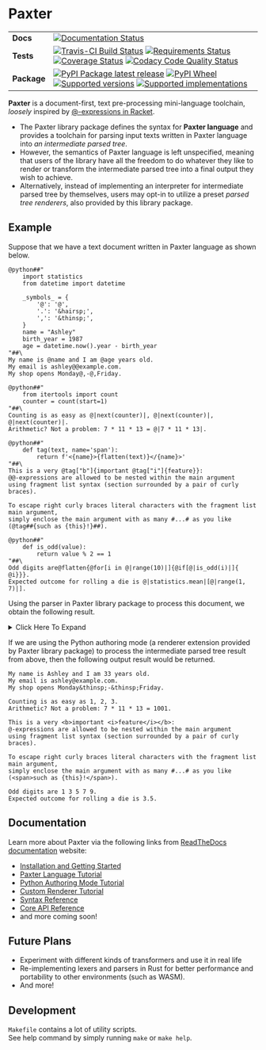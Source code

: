 # Paxter

<table>
    <tbody>
        <tr class="odd">
            <td><b>Docs</b></td>
            <td>
                <a href="https://readthedocs.org/projects/paxter"><img src="https://readthedocs.org/projects/paxter/badge/?style=flat" alt="Documentation Status" /></a>
            </td>
        </tr>
        <tr class="even">
            <td><b>Tests</b></td>
            <td>
                <div class="line-block">
                    <a href="https://travis-ci.com/abhabongse/paxter"><img src="https://api.travis-ci.com/abhabongse/paxter.svg?branch=master" alt="Travis-CI Build Status" /></a>
                    <a href="https://requires.io/github/abhabongse/paxter/requirements/?branch=master"><img src="https://requires.io/github/abhabongse/paxter/requirements.svg?branch=master" alt="Requirements Status" /></a>
                    <a href="https://codecov.io/github/abhabongse/paxter"><img src="https://codecov.io/github/abhabongse/paxter/coverage.svg?branch=master" alt="Coverage Status" /></a>
                    <a href="https://www.codacy.com/app/abhabongse/paxter"><img src="https://img.shields.io/codacy/grade/0d0c904fe452419692107d3163fe49b5.svg" alt="Codacy Code Quality Status" /></a>
                </div>
            </td>
        </tr>
        <tr class="odd">
            <td><b>Package</b></td>
            <td>
                <div class="line-block">
                    <a href="https://pypi.org/project/paxter"><img src="https://img.shields.io/pypi/v/paxter.svg" alt="PyPI Package latest release" /></a>
                    <a href="https://pypi.org/project/paxter"><img src="https://img.shields.io/pypi/wheel/paxter.svg" alt="PyPI Wheel" /></a>
                    <a href="https://pypi.org/project/paxter"><img src="https://img.shields.io/pypi/pyversions/paxter.svg" alt="Supported versions" /></a>
                    <a href="https://pypi.org/project/paxter"><img src="https://img.shields.io/pypi/implementation/paxter.svg" alt="Supported implementations" /></a>
                </div>
            </td>
        </tr>
    </tbody>
</table>

**Paxter** is a document-first, text pre-processing mini-language toolchain,
_loosely_ inspired by [@-expressions in Racket](https://docs.racket-lang.org/scribble/reader.html).

-   The Paxter library package defines the syntax for **Paxter language**
    and provides a toolchain for parsing input texts
    written in Paxter language into _an intermediate parsed tree_.
-   However, the semantics of Paxter language is left unspecified,
    meaning that users of the library have all the freedom to do
    whatever they like to render or transform the intermediate parsed tree
    into a final output they wish to achieve.  
-   Alternatively, instead of implementing an interpreter 
    for intermediate parsed tree by themselves,
    users may opt-in to utilize a preset _parsed tree renderers_,
    also provided by this library package.


## Example

Suppose that we have a text document written in Paxter language as shown below.

```text
@python##"
    import statistics
    from datetime import datetime

    _symbols_ = {
        '@': '@',
        '.': '&hairsp;',
        ',': '&thinsp;',
    }
    name = "Ashley"
    birth_year = 1987
    age = datetime.now().year - birth_year
"##\
My name is @name and I am @age years old.
My email is ashley@@example.com.
My shop opens Monday@,-@,Friday.

@python##"
    from itertools import count
    counter = count(start=1)
"##\
Counting is as easy as @|next(counter)|, @|next(counter)|, @|next(counter)|.
Arithmetic? Not a problem: 7 * 11 * 13 = @|7 * 11 * 13|.

@python##"
    def tag(text, name='span'):
        return f'<{name}>{flatten(text)}</{name}>'
"##\
This is a very @tag["b"]{important @tag["i"]{feature}}:
@@-expressions are allowed to be nested within the main argument
using fragment list syntax (section surrounded by a pair of curly braces).

To escape right curly braces literal characters with the fragment list main argument,
simply enclose the main argument with as many #...# as you like
(@tag##{such as {this}!}##).

@python##"
    def is_odd(value):
        return value % 2 == 1
"##\
Odd digits are@flatten{@for[i in @|range(10)|]{@if[@|is_odd(i)|]{ @i}}}.
Expected outcome for rolling a die is @|statistics.mean|[@|range(1, 7)|].
```

Using the parser in Paxter library package to process this document,
we obtain the following result.

<details>
<summary>Click Here To Expand</summary>

```python
FragmentList(
    start_pos=0,
    end_pos=1263,
    children=[
        Command(
            start_pos=1,
            end_pos=248,
            intro="python",
            intro_enclosing=EnclosingPattern(left="", right=""),
            options=None,
            main_arg=Text(
                start_pos=10,
                end_pos=245,
                inner="\n    import statistics\n    from datetime import datetime\n\n    _symbols_ = {\n        '@': '@',\n        '.': '&hairsp;',\n        ',': '&thinsp;',\n    }\n    name = \"Ashley\"\n    birth_year = 1987\n    age = datetime.now().year - birth_year\n",
                enclosing=EnclosingPattern(left='##"', right='"##'),
            ),
        ),
        Text(
            start_pos=248,
            end_pos=261,
            inner="\\\nMy name is ",
            enclosing=EnclosingPattern(left="", right=""),
        ),
        Command(
            start_pos=262,
            end_pos=266,
            intro="name",
            intro_enclosing=EnclosingPattern(left="", right=""),
            options=None,
            main_arg=None,
        ),
        Text(
            start_pos=266,
            end_pos=276,
            inner=" and I am ",
            enclosing=EnclosingPattern(left="", right=""),
        ),
        Command(
            start_pos=277,
            end_pos=280,
            intro="age",
            intro_enclosing=EnclosingPattern(left="", right=""),
            options=None,
            main_arg=None,
        ),
        Text(
            start_pos=280,
            end_pos=310,
            inner=" years old.\nMy email is ashley",
            enclosing=EnclosingPattern(left="", right=""),
        ),
        SymbolCommand(start_pos=311, end_pos=312, symbol="@"),
        Text(
            start_pos=312,
            end_pos=345,
            inner="example.com.\nMy shop opens Monday",
            enclosing=EnclosingPattern(left="", right=""),
        ),
        SymbolCommand(start_pos=346, end_pos=347, symbol=","),
        Text(
            start_pos=347,
            end_pos=348,
            inner="-",
            enclosing=EnclosingPattern(left="", right=""),
        ),
        SymbolCommand(start_pos=349, end_pos=350, symbol=","),
        Text(
            start_pos=350,
            end_pos=359,
            inner="Friday.\n\n",
            enclosing=EnclosingPattern(left="", right=""),
        ),
        Command(
            start_pos=360,
            end_pos=434,
            intro="python",
            intro_enclosing=EnclosingPattern(left="", right=""),
            options=None,
            main_arg=Text(
                start_pos=369,
                end_pos=431,
                inner="\n    from itertools import count\n    counter = count(start=1)\n",
                enclosing=EnclosingPattern(left='##"', right='"##'),
            ),
        ),
        Text(
            start_pos=434,
            end_pos=459,
            inner="\\\nCounting is as easy as ",
            enclosing=EnclosingPattern(left="", right=""),
        ),
        Command(
            start_pos=460,
            end_pos=475,
            intro="next(counter)",
            intro_enclosing=EnclosingPattern(left="|", right="|"),
            options=None,
            main_arg=None,
        ),
        Text(
            start_pos=475,
            end_pos=477,
            inner=", ",
            enclosing=EnclosingPattern(left="", right=""),
        ),
        Command(
            start_pos=478,
            end_pos=493,
            intro="next(counter)",
            intro_enclosing=EnclosingPattern(left="|", right="|"),
            options=None,
            main_arg=None,
        ),
        Text(
            start_pos=493,
            end_pos=495,
            inner=", ",
            enclosing=EnclosingPattern(left="", right=""),
        ),
        Command(
            start_pos=496,
            end_pos=511,
            intro="next(counter)",
            intro_enclosing=EnclosingPattern(left="|", right="|"),
            options=None,
            main_arg=None,
        ),
        Text(
            start_pos=511,
            end_pos=554,
            inner=".\nArithmetic? Not a problem: 7 * 11 * 13 = ",
            enclosing=EnclosingPattern(left="", right=""),
        ),
        Command(
            start_pos=555,
            end_pos=568,
            intro="7 * 11 * 13",
            intro_enclosing=EnclosingPattern(left="|", right="|"),
            options=None,
            main_arg=None,
        ),
        Text(
            start_pos=568,
            end_pos=571,
            inner=".\n\n",
            enclosing=EnclosingPattern(left="", right=""),
        ),
        Command(
            start_pos=572,
            end_pos=668,
            intro="python",
            intro_enclosing=EnclosingPattern(left="", right=""),
            options=None,
            main_arg=Text(
                start_pos=581,
                end_pos=665,
                inner="\n    def tag(text, name='span'):\n        return f'<{name}>{flatten(text)}</{name}>'\n",
                enclosing=EnclosingPattern(left='##"', right='"##'),
            ),
        ),
        Text(
            start_pos=668,
            end_pos=685,
            inner="\\\nThis is a very ",
            enclosing=EnclosingPattern(left="", right=""),
        ),
        Command(
            start_pos=686,
            end_pos=724,
            intro="tag",
            intro_enclosing=EnclosingPattern(left="", right=""),
            options=TokenList(
                start_pos=690,
                end_pos=693,
                children=[
                    Text(
                        start_pos=691,
                        end_pos=692,
                        inner="b",
                        enclosing=EnclosingPattern(left='"', right='"'),
                    )
                ],
            ),
            main_arg=FragmentList(
                start_pos=695,
                end_pos=723,
                children=[
                    Text(
                        start_pos=695,
                        end_pos=705,
                        inner="important ",
                        enclosing=EnclosingPattern(left="", right=""),
                    ),
                    Command(
                        start_pos=706,
                        end_pos=723,
                        intro="tag",
                        intro_enclosing=EnclosingPattern(left="", right=""),
                        options=TokenList(
                            start_pos=710,
                            end_pos=713,
                            children=[
                                Text(
                                    start_pos=711,
                                    end_pos=712,
                                    inner="i",
                                    enclosing=EnclosingPattern(left='"', right='"'),
                                )
                            ],
                        ),
                        main_arg=FragmentList(
                            start_pos=715,
                            end_pos=722,
                            children=[
                                Text(
                                    start_pos=715,
                                    end_pos=722,
                                    inner="feature",
                                    enclosing=EnclosingPattern(left="", right=""),
                                )
                            ],
                            enclosing=EnclosingPattern(left="{", right="}"),
                        ),
                    ),
                ],
                enclosing=EnclosingPattern(left="{", right="}"),
            ),
        ),
        Text(
            start_pos=724,
            end_pos=726,
            inner=":\n",
            enclosing=EnclosingPattern(left="", right=""),
        ),
        SymbolCommand(start_pos=727, end_pos=728, symbol="@"),
        Text(
            start_pos=728,
            end_pos=1018,
            inner="-expressions are allowed to be nested within the main argument\nusing fragment list syntax (section surrounded by a pair of curly braces).\n\nTo escape right curly braces literal characters with the fragment list main argument,\nsimply enclose the main argument with as many #...# as you like\n(",
            enclosing=EnclosingPattern(left="", right=""),
        ),
        Command(
            start_pos=1019,
            end_pos=1043,
            intro="tag",
            intro_enclosing=EnclosingPattern(left="", right=""),
            options=None,
            main_arg=FragmentList(
                start_pos=1025,
                end_pos=1040,
                children=[
                    Text(
                        start_pos=1025,
                        end_pos=1040,
                        inner="such as {this}!",
                        enclosing=EnclosingPattern(left="", right=""),
                    )
                ],
                enclosing=EnclosingPattern(left="##{", right="}##"),
            ),
        ),
        Text(
            start_pos=1043,
            end_pos=1047,
            inner=").\n\n",
            enclosing=EnclosingPattern(left="", right=""),
        ),
        Command(
            start_pos=1048,
            end_pos=1114,
            intro="python",
            intro_enclosing=EnclosingPattern(left="", right=""),
            options=None,
            main_arg=Text(
                start_pos=1057,
                end_pos=1111,
                inner="\n    def is_odd(value):\n        return value % 2 == 1\n",
                enclosing=EnclosingPattern(left='##"', right='"##'),
            ),
        ),
        Text(
            start_pos=1114,
            end_pos=1130,
            inner="\\\nOdd digits are",
            enclosing=EnclosingPattern(left="", right=""),
        ),
        Command(
            start_pos=1131,
            end_pos=1187,
            intro="flatten",
            intro_enclosing=EnclosingPattern(left="", right=""),
            options=None,
            main_arg=FragmentList(
                start_pos=1139,
                end_pos=1186,
                children=[
                    Command(
                        start_pos=1140,
                        end_pos=1186,
                        intro="for",
                        intro_enclosing=EnclosingPattern(left="", right=""),
                        options=TokenList(
                            start_pos=1144,
                            end_pos=1161,
                            children=[
                                Identifier(start_pos=1144, end_pos=1145, name="i"),
                                Identifier(start_pos=1146, end_pos=1148, name="in"),
                                Command(
                                    start_pos=1150,
                                    end_pos=1161,
                                    intro="range(10)",
                                    intro_enclosing=EnclosingPattern(
                                        left="|", right="|"
                                    ),
                                    options=None,
                                    main_arg=None,
                                ),
                            ],
                        ),
                        main_arg=FragmentList(
                            start_pos=1163,
                            end_pos=1185,
                            children=[
                                Command(
                                    start_pos=1164,
                                    end_pos=1185,
                                    intro="if",
                                    intro_enclosing=EnclosingPattern(left="", right=""),
                                    options=TokenList(
                                        start_pos=1167,
                                        end_pos=1179,
                                        children=[
                                            Command(
                                                start_pos=1168,
                                                end_pos=1179,
                                                intro="is_odd(i)",
                                                intro_enclosing=EnclosingPattern(
                                                    left="|", right="|"
                                                ),
                                                options=None,
                                                main_arg=None,
                                            )
                                        ],
                                    ),
                                    main_arg=FragmentList(
                                        start_pos=1181,
                                        end_pos=1184,
                                        children=[
                                            Text(
                                                start_pos=1181,
                                                end_pos=1182,
                                                inner=" ",
                                                enclosing=EnclosingPattern(
                                                    left="", right=""
                                                ),
                                            ),
                                            Command(
                                                start_pos=1183,
                                                end_pos=1184,
                                                intro="i",
                                                intro_enclosing=EnclosingPattern(
                                                    left="", right=""
                                                ),
                                                options=None,
                                                main_arg=None,
                                            ),
                                        ],
                                        enclosing=EnclosingPattern(left="{", right="}"),
                                    ),
                                )
                            ],
                            enclosing=EnclosingPattern(left="{", right="}"),
                        ),
                    )
                ],
                enclosing=EnclosingPattern(left="{", right="}"),
            ),
        ),
        Text(
            start_pos=1187,
            end_pos=1227,
            inner=".\nExpected outcome for rolling a die is ",
            enclosing=EnclosingPattern(left="", right=""),
        ),
        Command(
            start_pos=1228,
            end_pos=1261,
            intro="statistics.mean",
            intro_enclosing=EnclosingPattern(left="|", right="|"),
            options=TokenList(
                start_pos=1246,
                end_pos=1260,
                children=[
                    Command(
                        start_pos=1247,
                        end_pos=1260,
                        intro="range(1, 7)",
                        intro_enclosing=EnclosingPattern(left="|", right="|"),
                        options=None,
                        main_arg=None,
                    )
                ],
            ),
            main_arg=None,
        ),
        Text(
            start_pos=1261,
            end_pos=1263,
            inner=".\n",
            enclosing=EnclosingPattern(left="", right=""),
        ),
    ],
    enclosing=GlobalEnclosingPattern(),
)
```
</details>

If we are using the Python authoring mode
(a renderer extension provided by Paxter library package)
to process the intermediate parsed tree result from above,
then the following output result would be returned.

```text
My name is Ashley and I am 33 years old.
My email is ashley@example.com.
My shop opens Monday&thinsp;-&thinsp;Friday.

Counting is as easy as 1, 2, 3.
Arithmetic? Not a problem: 7 * 11 * 13 = 1001.

This is a very <b>important <i>feature</i></b>:
@-expressions are allowed to be nested within the main argument
using fragment list syntax (section surrounded by a pair of curly braces).

To escape right curly braces literal characters with the fragment list main argument,
simply enclose the main argument with as many #...# as you like
(<span>such as {this}!</span>).

Odd digits are 1 3 5 7 9.
Expected outcome for rolling a die is 3.5.
```


## Documentation

Learn more about Paxter via the following links from
[ReadTheDocs documentation](https://paxter.readthedocs.io/) website:
 
-   [Installation and Getting Started](https://paxter.readthedocs.io/en/latest/getting_started.html)
-   [Paxter Language Tutorial](https://paxter.readthedocs.io/en/latest/paxter_language_tutorial.html)
-   [Python Authoring Mode Tutorial](https://paxter.readthedocs.io/en/latest/python_authoring_mode_tutorial.html)
-   [Custom Renderer Tutorial](https://paxter.readthedocs.io/en/latest/custom_renderer_tutorial.html)
-   [Syntax Reference](https://paxter.readthedocs.io/en/latest/syntax.html)
-   [Core API Reference](https://paxter.readthedocs.io/en/latest/core_api.html)
-   and more coming soon!


## Future Plans

-   Experiment with different kinds of transformers and use it in real life
-   Re-implementing lexers and parsers in Rust for better performance
    and portability to other environments (such as WASM). 
-   And more!


## Development

`Makefile` contains a lot of utility scripts.  
See help command by simply running `make` or `make help`.
